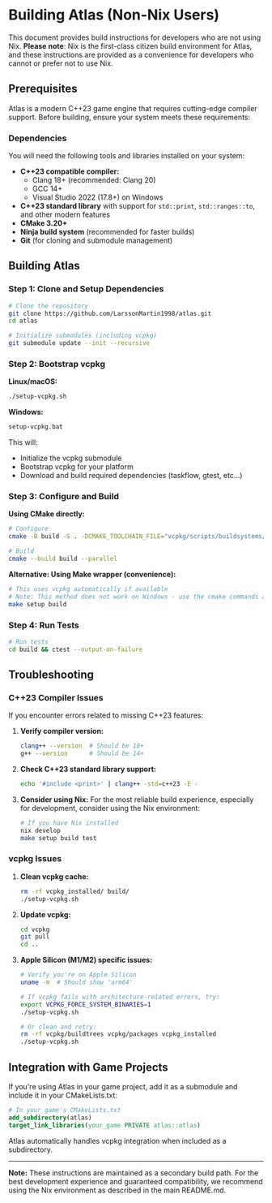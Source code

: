 # Building Atlas (Non-Nix Users)

This document provides build instructions for developers who are not using Nix. **Please note**: Nix is the first-class citizen build environment for Atlas, and these instructions are provided as a convenience for developers who cannot or prefer not to use Nix.

## Prerequisites

Atlas is a modern C++23 game engine that requires cutting-edge compiler support. Before building, ensure your system meets these requirements:

### Dependencies

You will need the following tools and libraries installed on your system:

- **C++23 compatible compiler:**
  - Clang 18+ (recommended: Clang 20)
  - GCC 14+
  - Visual Studio 2022 (17.8+) on Windows
- **C++23 standard library** with support for `std::print`, `std::ranges::to`, and other modern features
- **CMake 3.20+**
- **Ninja build system** (recommended for faster builds)
- **Git** (for cloning and submodule management)

## Building Atlas

### Step 1: Clone and Setup Dependencies

```bash
# Clone the repository
git clone https://github.com/LarssonMartin1998/atlas.git
cd atlas

# Initialize submodules (including vcpkg)
git submodule update --init --recursive
```

### Step 2: Bootstrap vcpkg

**Linux/macOS:**
```bash
./setup-vcpkg.sh
```

**Windows:**
```bat
setup-vcpkg.bat
```

This will:
- Initialize the vcpkg submodule
- Bootstrap vcpkg for your platform
- Download and build required dependencies (taskflow, gtest, etc...)

### Step 3: Configure and Build

**Using CMake directly:**
```bash
# Configure
cmake -B build -S . -DCMAKE_TOOLCHAIN_FILE="vcpkg/scripts/buildsystems/vcpkg.cmake"

# Build
cmake --build build --parallel
```

**Alternative: Using Make wrapper (convenience):**
```bash
# This uses vcpkg automatically if available
# Note: This method does not work on Windows - use the cmake commands above instead
make setup build
```

### Step 4: Run Tests

```bash
# Run tests
cd build && ctest --output-on-failure
```

## Troubleshooting

### C++23 Compiler Issues

If you encounter errors related to missing C++23 features:

1. **Verify compiler version:**
   ```bash
   clang++ --version  # Should be 18+ 
   g++ --version      # Should be 14+
   ```

2. **Check C++23 standard library support:**
   ```bash
   echo '#include <print>' | clang++ -std=c++23 -E -
   ```

3. **Consider using Nix:** For the most reliable build experience, especially for development, consider using the Nix environment:
   ```bash
   # If you have Nix installed
   nix develop
   make setup build test
   ```

### vcpkg Issues

1. **Clean vcpkg cache:**
   ```bash
   rm -rf vcpkg_installed/ build/
   ./setup-vcpkg.sh
   ```

2. **Update vcpkg:**
   ```bash
   cd vcpkg
   git pull
   cd ..
   ```

3. **Apple Silicon (M1/M2) specific issues:**
   ```bash
   # Verify you're on Apple Silicon
   uname -m  # Should show 'arm64'
   
   # If vcpkg fails with architecture-related errors, try:
   export VCPKG_FORCE_SYSTEM_BINARIES=1
   ./setup-vcpkg.sh
   
   # Or clean and retry:
   rm -rf vcpkg/buildtrees vcpkg/packages vcpkg_installed
   ./setup-vcpkg.sh
   ```

## Integration with Game Projects

If you're using Atlas in your game project, add it as a submodule and include it in your CMakeLists.txt:

```cmake
# In your game's CMakeLists.txt
add_subdirectory(atlas)
target_link_libraries(your_game PRIVATE atlas::atlas)
```

Atlas automatically handles vcpkg integration when included as a subdirectory.

---

**Note:** These instructions are maintained as a secondary build path. For the best development experience and guaranteed compatibility, we recommend using the Nix environment as described in the main README.md.
